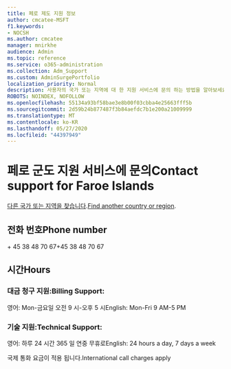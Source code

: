```yaml
---
title: 페로 제도 지원 정보
author: cmcatee-MSFT
f1.keywords:
- NOCSH
ms.author: cmcatee
manager: mnirkhe
audience: Admin
ms.topic: reference
ms.service: o365-administration
ms.collection: Adm_Support
ms.custom: AdminSurgePortfolio
localization_priority: Normal
description: 사용자의 국가 또는 지역에 대 한 지원 서비스에 문의 하는 방법을 알아보세요.
ROBOTS: NOINDEX, NOFOLLOW
ms.openlocfilehash: 55134a93bf58bae3e8b00f03cbba4e25663fff5b
ms.sourcegitcommit: 2d59b24b877487f3b84aefdc7b1e200a21009999
ms.translationtype: MT
ms.contentlocale: ko-KR
ms.lasthandoff: 05/27/2020
ms.locfileid: "44397949"
---
```

# <a name="contact-support-for-faroe-islands"></a><span data-ttu-id="7c94d-103">페로 군도 지원 서비스에 문의</span><span class="sxs-lookup"><span data-stu-id="7c94d-103">Contact support for Faroe Islands</span></span>

<span data-ttu-id="7c94d-104">[다른 국가 또는 지역을 찾습니다](../contact-support-for-business-products.md).</span><span class="sxs-lookup"><span data-stu-id="7c94d-104">[Find another country or region](../contact-support-for-business-products.md).</span></span>

## <a name="phone-number"></a><span data-ttu-id="7c94d-105">전화 번호</span><span class="sxs-lookup"><span data-stu-id="7c94d-105">Phone number</span></span>
<span data-ttu-id="7c94d-106">+ 45 38 48 70 67</span><span class="sxs-lookup"><span data-stu-id="7c94d-106">+45 38 48 70 67</span></span>

## <a name="hours"></a><span data-ttu-id="7c94d-107">시간</span><span class="sxs-lookup"><span data-stu-id="7c94d-107">Hours</span></span>
### <a name="billing-support"></a><span data-ttu-id="7c94d-108">대금 청구 지원:</span><span class="sxs-lookup"><span data-stu-id="7c94d-108">Billing Support:</span></span>

<span data-ttu-id="7c94d-109">영어: Mon-금요일 오전 9 시-오후 5 시</span><span class="sxs-lookup"><span data-stu-id="7c94d-109">English: Mon-Fri 9 AM-5 PM</span></span>

### <a name="technical-support"></a><span data-ttu-id="7c94d-110">기술 지원:</span><span class="sxs-lookup"><span data-stu-id="7c94d-110">Technical Support:</span></span>

<span data-ttu-id="7c94d-111">영어: 하루 24 시간 365 일 연중 무휴로</span><span class="sxs-lookup"><span data-stu-id="7c94d-111">English: 24 hours a day, 7 days a week</span></span>

<span data-ttu-id="7c94d-112">국제 통화 요금이 적용 됩니다.</span><span class="sxs-lookup"><span data-stu-id="7c94d-112">International call charges apply</span></span>
